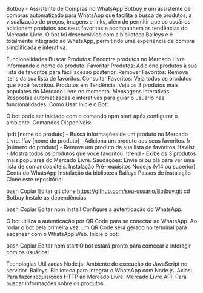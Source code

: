 Botbuy - Assistente de Compras no WhatsApp
Botbuy é um assistente de compras automatizado para WhatsApp que facilita a busca de produtos, a visualização de preços, imagens e links, além de permitir que os usuários adicionem produtos aos seus favoritos e acompanhem as tendências do Mercado Livre. O bot foi desenvolvido com a biblioteca Baileys e é totalmente integrado ao WhatsApp, permitindo uma experiência de compra simplificada e interativa.

Funcionalidades
Buscar Produtos: Encontre produtos no Mercado Livre informando o nome do produto.
Favoritar Produtos: Adicione produtos à sua lista de favoritos para fácil acesso posterior.
Remover Favoritos: Remova itens da sua lista de favoritos.
Consultar Favoritos: Veja todos os produtos que você favoritou.
Produtos em Tendência: Veja os 3 produtos mais populares do Mercado Livre no momento.
Mensagens Interativas: Respostas automatizadas e interativas para guiar o usuário nas funcionalidades.
Como Usar
Inicie o Bot:

O bot pode ser iniciado com o comando npm start após configurar o ambiente.
Comandos Disponíveis:

!pdt [nome do produto] - Busca informações de um produto no Mercado Livre.
!fav [nome do produto] - Adiciona um produto aos seus favoritos.
!r [número do produto] - Remove um produto da sua lista de favoritos.
!favlist - Mostra todos os produtos que você favoritou.
!trend - Exibe os 3 produtos mais populares do Mercado Livre.
Saudações: Envie oi ou olá para ver uma lista de comandos úteis.
Instalação
Pré-requisitos
Node.js (v14 ou superior)
Conta do WhatsApp
Instalação da biblioteca Baileys
Passos de instalação
Clone este repositório:

bash
Copiar
Editar
git clone https://github.com/seu-usuario/Botbuy.git
cd Botbuy
Instale as dependências:

bash
Copiar
Editar
npm install
Configure a autenticação do WhatsApp:

O bot utiliza a autenticação por QR Code para se conectar ao WhatsApp. Ao rodar o bot pela primeira vez, um QR Code será gerado no terminal para escanear com o WhatsApp Web.
Inicie o bot:

bash
Copiar
Editar
npm start
O bot estará pronto para começar a interagir com os usuários!

Tecnologias Utilizadas
Node.js: Ambiente de execução do JavaScript no servidor.
Baileys: Biblioteca para integrar o WhatsApp com Node.js.
Axios: Para fazer requisições HTTP ao Mercado Livre.
Mercado Livre API: Para buscar informações sobre os produtos.
